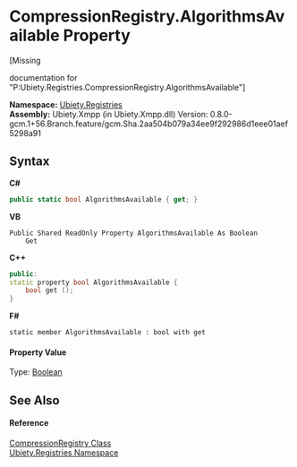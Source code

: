 # CompressionRegistry.AlgorithmsAvailable Property 
 

\[Missing <summary> documentation for "P:Ubiety.Registries.CompressionRegistry.AlgorithmsAvailable"\]

**Namespace:**&nbsp;<a href="791581ab-2905-a80d-d171-7e10c795463e">Ubiety.Registries</a><br />**Assembly:**&nbsp;Ubiety.Xmpp (in Ubiety.Xmpp.dll) Version: 0.8.0-gcm.1+56.Branch.feature/gcm.Sha.2aa504b079a34ee9f292986d1eee01aef5298a91

## Syntax

**C#**<br />
``` C#
public static bool AlgorithmsAvailable { get; }
```

**VB**<br />
``` VB
Public Shared ReadOnly Property AlgorithmsAvailable As Boolean
	Get
```

**C++**<br />
``` C++
public:
static property bool AlgorithmsAvailable {
	bool get ();
}
```

**F#**<br />
``` F#
static member AlgorithmsAvailable : bool with get

```


#### Property Value
Type: <a href="http://msdn2.microsoft.com/en-us/library/a28wyd50" target="_blank">Boolean</a>

## See Also


#### Reference
<a href="17011c86-9c29-42f2-8614-8582fa3dfe21">CompressionRegistry Class</a><br /><a href="791581ab-2905-a80d-d171-7e10c795463e">Ubiety.Registries Namespace</a><br />